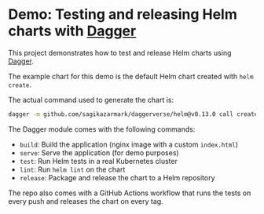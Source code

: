 # Demo: Testing and releasing Helm charts with [Dagger](https://dagger.io/)

This project demonstrates how to test and release Helm charts using [Dagger](https://dagger.io/).

The example chart for this demo is the default Helm chart created with `helm create`.

The actual command used to generate the chart is:

```sh
dagger -m github.com/sagikazarmark/daggerverse/helm@v0.13.0 call create --name demo-dagger-helm directory export --path deploy/charts/demo-dagger-helm --wipe
```

The Dagger module comes with the following commands:

- `build`: Build the application (nginx image with a custom `index.html`)
- `serve`: Serve the application (for demo purposes)
- `test`: Run Helm tests in a real Kubernetes cluster
- `lint`: Run `helm lint` on the chart
- `release`: Package and release the chart to a Helm repository

The repo also comes with a GitHub Actions workflow that runs the tests on every push and releases the chart on every tag.
